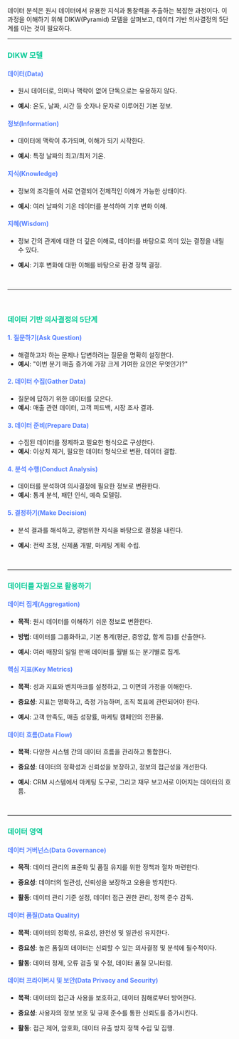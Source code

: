 데이터 분석은 원시 데이터에서 유용한 지식과 통찰력을 추출하는 복잡한 과정이다. 이 과정을 이해하기 위해 DIKW(Pyramid) 모델을 살펴보고, 데이터 기반 의사결정의 5단계를 아는 것이 필요하다.

---
### <span style = "color: #04CA96"> DIKW 모델

#### <span style = "color: #557FFF">데이터(Data)
- 원시 데이터로, 의미나 맥락이 없어 단독으로는 유용하지 않다.

- **예시**: 온도, 날짜, 시간 등 숫자나 문자로 이루어진 기본 정보.
#### <span style = "color: #557FFF">정보(Information)
- 데이터에 맥락이 추가되며, 이해가 되기 시작한다.

- **예시**: 특정 날짜의 최고/최저 기온.
#### <span style = "color: #557FFF">지식(Knowledge)
- 정보의 조각들이 서로 연결되어 전체적인 이해가 가능한 상태이다.

- **예시**: 여러 날짜의 기온 데이터를 분석하여 기후 변화 이해.
#### <span style = "color: #557FFF">지혜(Wisdom)
- 정보 간의 관계에 대한 더 깊은 이해로, 데이터를 바탕으로 의미 있는 결정을 내릴 수 있다.

- **예시**: 기후 변화에 대한 이해를 바탕으로 환경 정책 결정.
  
  </br>
  
---
  
  </br>
  

### <span style = "color: #04CA96">데이터 기반 의사결정의 5단계
 

  

#### <span style = "color: #557FFF">1. 질문하기(Ask Question)
- 해결하고자 하는 문제나 답변하려는 질문을 명확히 설정한다.
- **예시**: "이번 분기 매출 증가에 가장 크게 기여한 요인은 무엇인가?"
#### <span style = "color: #557FFF">2. 데이터 수집(Gather Data)
- 질문에 답하기 위한 데이터를 모은다.
- **예시**: 매출 관련 데이터, 고객 피드백, 시장 조사 결과.
#### <span style = "color: #557FFF">3. 데이터 준비(Prepare Data)
- 수집된 데이터를 정제하고 필요한 형식으로 구성한다.
- **예시**: 이상치 제거, 필요한 데이터 형식으로 변환, 데이터 결합.
#### <span style = "color: #557FFF"> 4. 분석 수행(Conduct Analysis)
- 데이터를 분석하여 의사결정에 필요한 정보로 변환한다.
- **예시**: 통계 분석, 패턴 인식, 예측 모델링.
#### <span style = "color: #557FFF"> 5. 결정하기(Make Decision)
- 분석 결과를 해석하고, 광범위한 지식을 바탕으로 결정을 내린다.
- **예시**: 전략 조정, 신제품 개발, 마케팅 계획 수립.
  
  </br>

---
### <span style = "color: #04CA96"> 데이터를 자원으로 활용하기

#### <span style = "color: #557FFF">데이터 집계(Aggregation)
- **목적**: 원시 데이터를 이해하기 쉬운 정보로 변환한다.

- **방법**: 데이터를 그룹화하고, 기본 통계(평균, 중앙값, 합계 등)를 산출한다.
- **예시**: 여러 매장의 일일 판매 데이터를 월별 또는 분기별로 집계.

#### <span style = "color: #557FFF">핵심 지표(Key Metrics)
- **목적**: 성과 지표와 벤치마크를 설정하고, 그 이면의 가정을 이해한다.

- **중요성**: 지표는 명확하고, 측정 가능하며, 조직 목표에 관련되어야 한다.
- **예시**: 고객 만족도, 매출 성장률, 마케팅 캠페인의 전환율.

#### <span style = "color: #557FFF">데이터 흐름(Data Flow)
- **목적**: 다양한 시스템 간의 데이터 흐름을 관리하고 통합한다.

- **중요성**: 데이터의 정확성과 신뢰성을 보장하고, 정보의 접근성을 개선한다.
- **예시**: CRM 시스템에서 마케팅 도구로, 그리고 재무 보고서로 이어지는 데이터의 흐름.
  
</br> 

---
### <span style = "color: #04CA96"> 데이터 영역

#### <span style = "color: #557FFF">데이터 거버넌스(Data Governance)
- **목적**: 데이터 관리의 표준화 및 품질 유지를 위한 정책과 절차 마련한다.
- **중요성**: 데이터의 일관성, 신뢰성을 보장하고 오용을 방지한다.

- **활동**: 데이터 관리 기준 설정, 데이터 접근 권한 관리, 정책 준수 감독.

#### <span style = "color: #557FFF">데이터 품질(Data Quality)
- **목적**: 데이터의 정확성, 유효성, 완전성 및 일관성 유지한다.

- **중요성**: 높은 품질의 데이터는 신뢰할 수 있는 의사결정 및 분석에 필수적이다.
- **활동**: 데이터 정제, 오류 검출 및 수정, 데이터 품질 모니터링.

#### <span style = "color: #557FFF">데이터 프라이버시 및 보안(Data Privacy and Security)
- **목적**: 데이터의 접근과 사용을 보호하고, 데이터 침해로부터 방어한다.

- **중요성**: 사용자의 정보 보호 및 규제 준수를 통한 신뢰도를 증가시킨다.
- **활동**: 접근 제어, 암호화, 데이터 유출 방지 정책 수립 및 집행.
